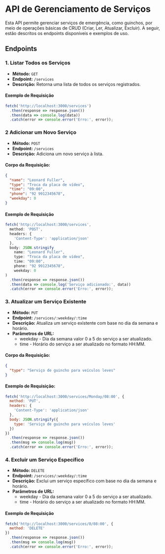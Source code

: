 # API de Gerenciamento de Serviços

Esta API permite gerenciar serviços de emergência, como guinchos, por meio de operações básicas de CRUD (Criar, Ler, Atualizar, Excluir). A seguir, estão descritos os endpoints disponíveis e exemplos de uso.

## Endpoints

### 1. Listar Todos os Serviços

- **Método:** `GET`
- **Endpoint:** `/services`
- **Descrição:** Retorna uma lista de todos os serviços registrados.

#### Exemplo de Requisição

```javascript
fetch('http://localhost:3000/services')
  .then(response => response.json())
  .then(data => console.log(data))
  .catch(error => console.error('Erro:', error));
```

### 2 Adicionar um Novo Serviço

- **Método:** `POST`
- **Endpoint:** `/services`
- **Descrição:** Adiciona um novo serviço à lista.

#### Corpo da Requisição:

```json
{
  "name": "Leonard Fuller",
  "type": "Troca da placa de vídeo",
  "time": "09:00",
  "phone": "92 9912345678",
  "weekday": 0
}
```

#### Exemplo de Requisição

```javascript
fetch('http://localhost:3000/services', 
  method: 'POST',
  headers: {
    'Content-Type': 'application/json'
  },
  body: JSON.stringify
    name: "Leonard Fuller",
    type: "Troca da placa de vídeo",
    time: "09:00",
    phone: "92 9912345678",
    weekday: 0
)
  .then(response => response.json())
  .then(data => console.log('Serviço adicionado:', data))
  .catch(error => console.error('Erro:', error));
```

### 3. Atualizar um Serviço Existente

- **Método:** `PUT`
- **Endpoint:** `/services/:weekday/:time`
- **Descrição:** Atualiza um serviço existente com base no dia da semana e horário.
- **Parâmetros de URL:**
    - weekday - Dia da semana valor 0 a 5 do serviço a ser atualizado.
    - time - Horário do serviço a ser atualizado no formato HH:MM.

#### Corpo da Requisição:
```json
{
  "type": "Serviço de guincho para veículos leves"
}
```

#### Exemplo de Requisição:
```javascript
fetch('http://localhost:3000/services/Monday/08:00', {
  method: 'PUT',
  headers: {
    'Content-Type': 'application/json'
  },
  body: JSON.stringify({
    type: 'Serviço de guincho para veículos leves'
  })
})
  .then(response => response.json())
  .then(msg => console.log(msg))
  .catch(error => console.error('Erro:', error));
```

### 4. Excluir um Serviço Específico
- **Método:** `DELETE`
- **Endpoint:** `/services/:weekday/:time`
- **Descrição:** Exclui um serviço específico com base no dia da semana e horário.
- **Parâmetros de URL:**
    - weekday - Dia da semana valor 0 a 5 do serviço a ser atualizado.
    - time - Horário do serviço a ser atualizado no formato HH:MM.

#### Exemplo de Requisição

```javascript
fetch('http://localhost:3000/services/0/08:00', {
  method: 'DELETE'
})
  .then(response => response.json())
  .then(msg => console.log(msg))
  .catch(error => console.error('Erro:', error));
```